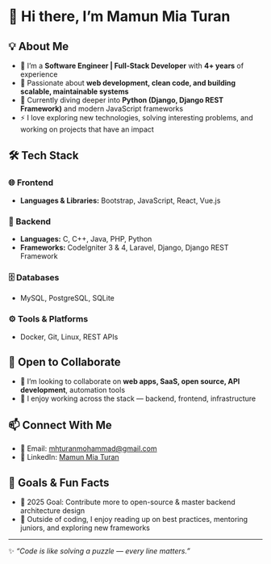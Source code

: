 # 👋 Hi there, I’m **Mamun Mia Turan**

## 💡 About Me  
- 🔭 I’m a **Software Engineer | Full-Stack Developer** with **4+ years** of experience  
- 👀 Passionate about **web development, clean code, and building scalable, maintainable systems**  
- 🌱 Currently diving deeper into **Python (Django, Django REST Framework)** and modern JavaScript frameworks  
- ⚡ I love exploring new technologies, solving interesting problems, and working on projects that have an impact  

## 🛠️ Tech Stack  

### 🌐 Frontend  
- **Languages & Libraries:** Bootstrap, JavaScript, React, Vue.js  

### 🔧 Backend  
- **Languages:** C, C++, Java, PHP, Python  
- **Frameworks:** CodeIgniter 3 & 4, Laravel, Django, Django REST Framework  

### 🗄️ Databases  
- MySQL, PostgreSQL, SQLite  

### ⚙️ Tools & Platforms  
- Docker, Git, Linux, REST APIs  

## 🤝 Open to Collaborate  
- 💞️ I’m looking to collaborate on **web apps, SaaS, open source, API development**, automation tools  
- 📌 I enjoy working across the stack — backend, frontend, infrastructure  

## 📫 Connect With Me  
- 📧 Email: [mhturanmohammad@gmail.com](mailto:mamunmiaturan@gmail.com)  
- 💼 LinkedIn: [Mamun Mia Turan](https://www.linkedin.com/in/mamun-mia-turan-588800200/)

## 🎯 Goals & Fun Facts  
- 🎯 2025 Goal: Contribute more to open-source & master backend architecture design  
- 🧠 Outside of coding, I enjoy reading up on best practices, mentoring juniors, and exploring new frameworks  

---

✨ *“Code is like solving a puzzle — every line matters.”*
